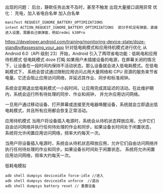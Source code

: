 
出现的问题：
后台，静默任务出发不及时，甚至不触发   出现大量接口调用异常
优化：
充电，加入省电白名单
加入白名单
```
manifest REQUEST_IGNORE_BATTERY_OPTIMIZATIONS
intent ACTION_REQUEST_IGNORE_BATTERY_OPTIMIZATIONS  部分手机没有弹窗，直接进入设置，需要自己做弹窗，例如redmi k30Pro
```


https://developer.android.com/training/monitoring-device-state/doze-standby#assessing_your_app
针对低电耗模式和应用待机模式进行优化
从 Android 6.0（API 级别 23）开始，Android 引入了两项省电功能：低耗电和应用待机模式
低电耗模式  doze 打盹
如果用户未插接设备的电源，在屏幕关闭的情况下，让设备在一段时间内保持不活动状态，那么设备就会进入低电耗模式。在低电耗模式下，
系统会尝试通过限制应用访问占用大量网络和 CPU 资源的服务来节省电量。它还会阻止应用访问网络，并延迟其作业、同步和标准闹钟。

系统会定期退出低电耗模式一小段时间，让应用完成其延迟的活动。在此维护期内，系统会运行所有待处理的同步、作业和闹钟，
并允许应用访问网络。

一旦用户通过移动设备、打开屏幕或连接至充电器唤醒设备，系统就会立即退出低电耗模式，并且所有应用都会恢复正常活动。


应用待机模式
当用户将设备插入电源时，系统会从待机状态释放应用，允许它们自由访问网络并执行任何待处理的作业和同步。如果设备长时间处于闲置状态，
系统将允许闲置应用访问网络，频率大约每天一次。

当用户将设备插入电源时，系统会从待机状态释放应用，允许它们自由访问网络并执行任何待处理的作业和同步。如果设备长时间处于闲置状态，
系统将允许闲置应用访问网络，频率大约每天一次。


低耗电模拟
```
adb shell dumpsys deviceidle force-idle //进入
adb shell dumpsys deviceidle unforce  //退出
adb shell dumpsys battery reset // 重置设备
```